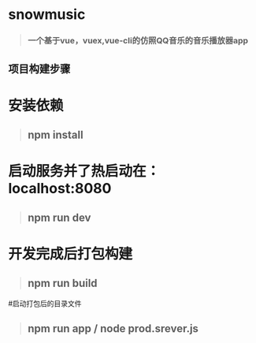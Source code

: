 # snowmusic

> ### 一个基于vue，vuex,vue-cli的仿照QQ音乐的音乐播放器app ###

## 项目构建步骤

# 安装依赖

> ## npm install ##

# 启动服务并了热启动在：localhost:8080

> ## npm run dev ##

# 开发完成后打包构建

> ## npm run build ##

#启动打包后的目录文件

> ## npm run app / node prod.srever.js ##

